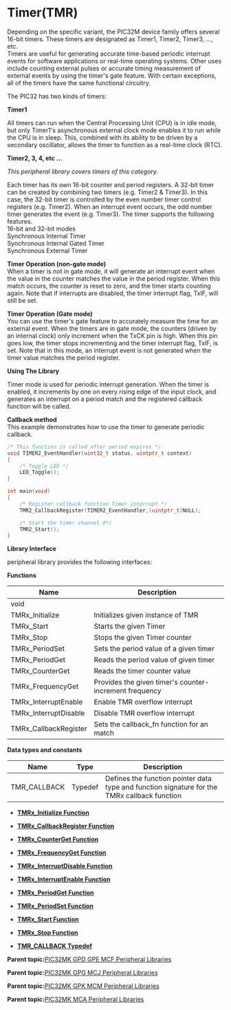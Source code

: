 # Timer\(TMR\)

Depending on the specific variant, the PIC32M device family offers several 16-bit timers. These timers are designated as Timer1, Timer2, Timer3, ..., etc.<br />Timers are useful for generating accurate time-based periodic interrupt events for software applications or real-time operating systems. Other uses include counting external pulses or accurate timing measurement of external events by using the timer's gate feature. With certain exceptions, all of the timers have the same functional circuitry.

The PIC32 has two kinds of timers:

**Timer1**

All timers can run when the Central Processing Unit \(CPU\) is in idle mode, but only Timer1's asynchronous external clock mode enables it to run while the CPU is in sleep. This, combined with its ability to be driven by a secondary oscillator, allows the timer to function as a real-time clock \(RTC\).

**Timer2, 3, 4, etc ...**

*This peripheral library covers timers of this category.*

Each timer has its own 16-bit counter and period registers. A 32-bit timer can be created by combining two timers \(e.g. Timer2 & Timer3\). In this case, the 32-bit timer is controlled by the even number timer control registers \(e.g. Timer2\). When an interrupt event occurs, the odd number timer generates the event \(e.g. Timer3\). The timer supports the following features.<br />16-bit and 32-bit modes<br />Synchronous Internal Timer<br />Synchronous Internal Gated Timer<br />Synchronous External Timer

**Timer Operation \(non-gate mode\)**<br />When a timer is not in gate mode, it will generate an interrupt event when the value in the counter matches the value in the period register. When this match occurs, the counter is reset to zero, and the timer starts counting again. Note that if interrupts are disabled, the timer interrupt flag, TxIF, will still be set.

**Timer Operation \(Gate mode\)**<br />You can use the timer's gate feature to accurately measure the time for an external event. When the timers are in gate mode, the counters \(driven by an internal clock\) only increment when the TxCK pin is high. When this pin goes low, the timer stops incrementing and the timer interrupt flag, TxIF, is set. Note that in this mode, an interrupt event is not generated when the timer value matches the period register.

**Using The Library**

Timer mode is used for periodic interrupt generation. When the timer is enabled, it increments by one on every rising edge of the input clock, and generates an interrupt on a period match and the registered callback function will be called.

**Callback method**<br />This example demonstrates how to use the timer to generate periodic callback.

```c
/* This function is called after period expires */
void TIMER2_EventHandler(uint32_t status, uintptr_t context)
{
    /* Toggle LED */
    LED_Toggle();
}

int main(void)
{
    /* Register callback function Timer interrupt */
    TMR2_CallbackRegister(TIMER2_EventHandler,(uintptr_t)NULL);

    /* Start the timer channel 0*/
    TMR2_Start();
}
```

**Library Interface**

peripheral library provides the following interfaces:

**Functions**

|Name|Description|
|----|-----------|
|void||
|TMRx\_Initialize|Initializes given instance of TMR|
|TMRx\_Start|Starts the given Timer|
|TMRx\_Stop|Stops the given Timer counter|
|TMRx\_PeriodSet|Sets the period value of a given timer|
|TMRx\_PeriodGet|Reads the period value of given timer|
|TMRx\_CounterGet|Reads the timer counter value|
|TMRx\_FrequencyGet|Provides the given timer's counter-increment frequency|
|TMRx\_InterruptEnable|Enable TMR overflow interrupt|
|TMRx\_InterruptDisable|Disable TMR overflow interrupt|
|TMRx\_CallbackRegister|Sets the callback\_fn function for an match|

**Data types and constants**

|Name|Type|Description|
|----|----|-----------|
|TMR\_CALLBACK|Typedef|Defines the function pointer data type and function signature for the TMRx callback function|

-   **[TMRx\_Initialize Function](GUID-CEE776BF-1147-4BB3-B996-6C55C4554D5C.md)**  

-   **[TMRx\_CallbackRegister Function](GUID-8C631290-DFDC-45EE-906D-CAD7C3DCDD61.md)**  

-   **[TMRx\_CounterGet Function](GUID-D95F0DE8-BFF1-45AA-AC41-71325CBE7248.md)**  

-   **[TMRx\_FrequencyGet Function](GUID-4AF977C9-7081-4815-A308-C550EB9CE2C2.md)**  

-   **[TMRx\_InterruptDisable Function](GUID-01A361B2-2BF2-4A5D-AACF-C2A4BD541FCD.md)**  

-   **[TMRx\_InterruptEnable Function](GUID-4E245EA7-A502-4249-A10E-0ED1EA360989.md)**  

-   **[TMRx\_PeriodGet Function](GUID-99C4D9F3-48D8-4480-92AC-598F8068DE48.md)**  

-   **[TMRx\_PeriodSet Function](GUID-6C61E70B-FEDF-446F-BFD2-8E92BF82F3C0.md)**  

-   **[TMRx\_Start Function](GUID-ED0D38C0-53DD-4B17-8207-DD9DE50EEA6D.md)**  

-   **[TMRx\_Stop Function](GUID-927E0F31-168F-4E4B-B6F1-4B53F92F68CE.md)**  

-   **[TMR\_CALLBACK Typedef](GUID-66DD3ED9-980C-4ABA-92C5-C583B1BC8F2C.md)**  


**Parent topic:**[PIC32MK GPD GPE MCF Peripheral Libraries](GUID-A63F4C14-72E7-44D7-9C70-A48BBD41B583.md)

**Parent topic:**[PIC32MK GPG MCJ Peripheral Libraries](GUID-A0350A48-03F7-4370-A6C5-612386A4ABAC.md)

**Parent topic:**[PIC32MK GPK MCM Peripheral Libraries](GUID-801B9DE7-4616-4E38-BF86-C82B78A4F430.md)

**Parent topic:**[PIC32MK MCA Peripheral Libraries](GUID-E11C5899-DD12-4B78-8076-8A415C20F144.md)

